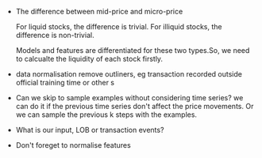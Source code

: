 - The difference between mid-price and micro-price

    For liquid stocks, the difference is trivial. For illiquid stocks, the difference is non-trivial.

    Models and features are differentiated for these two types.So, we need to calcualte the liquidity of each stock firstly.

- data normalisation
   remove outliners, eg transaction recorded outside official training time or other s

- Can we skip to sample examples without considering time series?
    we can do it if the previous time series don't affect the price movements. Or we can sample the previous k steps with the examples.

- What is our input, LOB or transaction events?

- Don't foreget to normalise features
